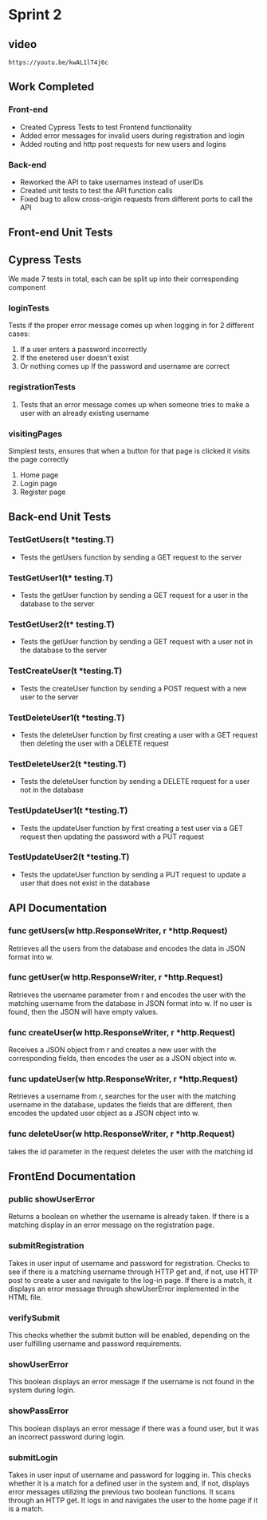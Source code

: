# Sprint 2
## video 
`https://youtu.be/kwAL1lT4j6c`

## Work Completed

### Front-end

- Created Cypress Tests to test Frontend functionality 
- Added error messages for invalid users during registration and login
- Added routing and http post requests for new users and logins

### Back-end

- Reworked the API to take usernames instead of userIDs
- Created unit tests to test the API function calls
- Fixed bug to allow cross-origin requests from different ports to call the API

## Front-end Unit Tests

## Cypress Tests
We made 7 tests in total, each can be split up into their corresponding component
### loginTests
Tests if the proper error message comes up when logging in for 2 different cases:
1. If a user enters a password incorrectly
2. If the enetered user doesn't exist
3. Or nothing comes up If the password and username are correct
### registrationTests
1. Tests that an error message comes up when someone tries to make a user with an already existing username
### visitingPages
Simplest tests, ensures that when a button for that page is clicked it visits the page correctly
1. Home page
2. Login page
3. Register page

## Back-end Unit Tests

### TestGetUsers(t *testing.T)

- Tests the getUsers function by sending a GET request to the server

### TestGetUser1(t* testing.T)

- Tests the getUser function by sending a GET request for a user in the database to the server

### TestGetUser2(t* testing.T)

- Tests the getUser function by sending a GET request with a user not in the database to the server

### TestCreateUser(t *testing.T)

- Tests the createUser function by sending a POST request with a new user to the server

### TestDeleteUser1(t *testing.T)

- Tests the deleteUser function by first creating a user with a GET request then deleting the user with a DELETE request

### TestDeleteUser2(t *testing.T)

- Tests the deleteUser function by sending a DELETE request for a user not in the database

### TestUpdateUser1(t *testing.T)

- Tests the updateUser function by first creating a test user via a GET request then updating the password with a PUT request

### TestUpdateUser2(t *testing.T)

- Tests the updateUser function by sending a PUT request to update a user that does not exist in the database

## API Documentation

### func getUsers(w http.ResponseWriter, r *http.Request)

Retrieves all the users from the database and encodes the data in JSON format into w.

### func getUser(w http.ResponseWriter, r *http.Request)

Retrieves the username parameter from r and encodes the user with the matching username from the database in JSON format into w. If no user is found, then the JSON will have empty values.

### func createUser(w http.ResponseWriter, r *http.Request)

Receives a JSON object from r and creates a new user with the corresponding fields, then encodes the user as a JSON object into w.

### func updateUser(w http.ResponseWriter, r *http.Request)

Retrieves a username from r, searches for the user with the matching username in the database, updates the fields that are different, then encodes the updated user object as a JSON object into w.

### func deleteUser(w http.ResponseWriter, r *http.Request)
takes the id parameter in the request deletes the user with the matching id

## FrontEnd Documentation 

### public showUserError

Returns a boolean on whether the username is already taken. If there is a matching display in an error message on the registration page.

### submitRegistration

Takes in user input of username and password for registration. Checks to see if there is a matching username through HTTP get and, if not, use HTTP post to create a user and navigate to the log-in page. If there is a match, it displays an error message through showUserError implemented in the HTML file. 

### verifySubmit

This checks whether the submit button will be enabled, depending on the user fulfilling username and password requirements.

### showUserError

This boolean displays an error message if the username is not found in the system during login.

### showPassError

This boolean displays an error message if there was a found user, but it was an incorrect password during login.

### submitLogin

Takes in user input of username and password for logging in. This checks whether it is a match for a defined user in the system and, if not, displays error messages utilizing the previous two boolean functions. It scans through an HTTP get. It logs in and navigates the user to the home page if it is a match.


